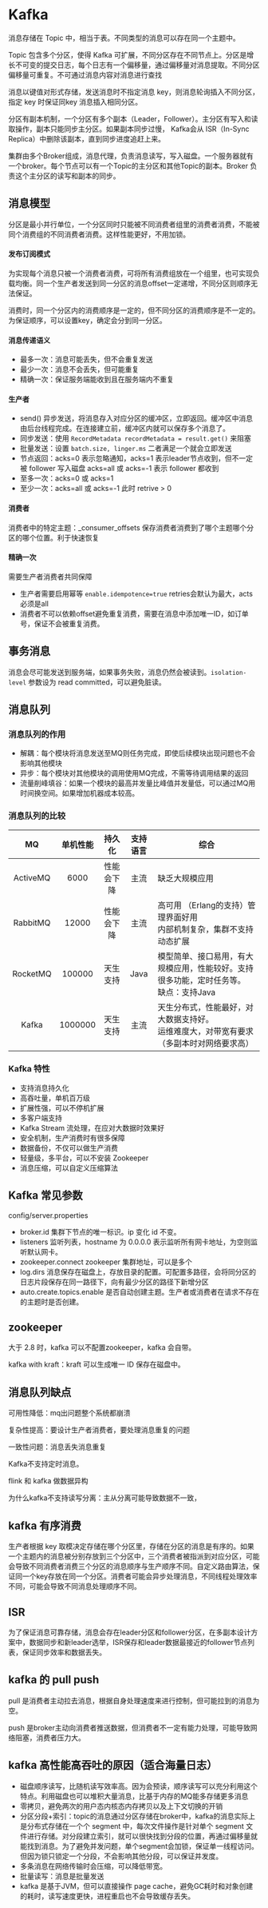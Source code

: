 # Kafka

消息存储在 Topic 中，相当于表。不同类型的消息可以存在同一个主题中。

Topic 包含多个分区，使得 Kafka 可扩展，不同分区存在不同节点上。分区是增长不可变的提交日志，每个日志有一个偏移量，通过偏移量对消息提取。不同分区偏移量可重复。不可通过消息内容对消息进行查找

消息以键值对形式存储，发送消息时不指定消息 key，则消息轮询插入不同分区，指定 key 时保证同key 消息插入相同分区。

分区有副本机制，一个分区有多个副本（Leader，Follower）。主分区有写入和读取操作，副本只能同步主分区。如果副本同步过慢， Kafka会从 ISR（In-Sync Replica）中删除该副本，直到同步进度追赶上来。

集群由多个Broker组成，消息代理，负责消息读写，写入磁盘。一个服务器就有一个broker。每个节点可以有一个Topic的主分区和其他Topic的副本。Broker 负责这个主分区的读写和副本的同步。

## 消息模型

分区是最小并行单位，一个分区同时只能被不同消费者组里的消费者消费，不能被同个消费组的不同消费者消费。这样性能更好，不用加锁。

#### 发布订阅模式

为实现每个消息只被一个消费者消费，可将所有消费组放在一个组里，也可实现负载均衡。同一个生产者发送到同一分区的消息offset一定递增，不同分区则顺序无法保证。

消费时，同一个分区内的消费顺序是一定的，但不同分区的消费顺序是不一定的。为保证顺序，可以设置key，确定会分到同一分区。

#### 消息传递语义

- 最多一次：消息可能丢失，但不会重复发送
- 最少一次：消息不会丢失，但可能重复
- 精确一次：保证服务端能收到且在服务端内不重复

#### 生产者

* send() 异步发送，将消息存入对应分区的缓冲区，立即返回。缓冲区中消息由后台线程完成。在连接建立前，缓冲区内就可以保存多个消息了。
* 同步发送：使用 `RecordMetadata recordMetadata = result.get()` 来阻塞
* 批量发送：设置 `batch.size, linger.ms` 二者满足一个就会立即发送
* 节点返回：acks=0 表示忽略通知，acks=1 表示leader节点收到，但不一定被 follower 写入磁盘 acks=all 或 acks=-1 表示 follower 都收到
* 至多一次：acks=0 或 acks=1
* 至少一次：acks=all 或 acks=-1 此时 retrive > 0

#### 消费者

消费者中的特定主题：_consumer_offsets 保存消费者消费到了哪个主题哪个分区的哪个位置。利于快速恢复

#### 精确一次

需要生产者消费者共同保障

- 生产者需要启用幂等 `enable.idempotence=true` retries会默认为最大，acts必须是all
- 消费者不可以依赖offset避免重复消费，需要在消息中添加唯一ID，如订单号，保证不会被重复消费。

## 事务消息

消息会尽可能发送到服务端，如果事务失败，消息仍然会被读到。`isolation-level` 参数设为 read committed，可以避免脏读。

## 消息队列

### 消息队列的作用

- 解耦：每个模块将消息发送至MQ则任务完成，即使后续模块出现问题也不会影响其他模块
- 异步：每个模块对其他模块的调用使用MQ完成，不需等待调用结果的返回
- 流量削峰填谷：如果一个模块的最高并发量比峰值并发量低，可以通过MQ用时间换空间。如果增加机器成本较高。

### 消息队列的比较

|    MQ    | 单机性能 |   持久化   | 支持语言 | 综合                                                                                         |
| :------: | :------: | :--------: | :------: | -------------------------------------------------------------------------------------------- |
| ActiveMQ |   6000   | 性能会下降 |   主流   | 缺乏大规模应用                                                                               |
| RabbitMQ |  12000  | 性能会下降 |   主流   | 高可用 （Erlang的支持）管理界面好用<br />内部机制复杂，集群不支持动态扩展                    |
| RocketMQ |  100000  |  天生支持  |   Java   | 模型简单、接口易用，有大规模应用，性能较好。支持很多功能，定时任务等。<br />缺点：支持Java   |
|  Kafka  | 1000000 |  天生支持  |   主流   | 天生分布式，性能最好，对大数据支持好。<br />运维难度大，对带宽有要求（多副本时对网络要求高） |

### Kafka 特性

- 支持消息持久化
- 高吞吐量，单机百万级
- 扩展性强，可以不停机扩展
- 多客户端支持
- Kafka Stream 流处理，在应对大数据时效果好
- 安全机制，生产消费时有很多保障
- 数据备份，不仅可以做生产消费
- 轻量级，多平台，可以不安装 Zookeeper
- 消息压缩，可以自定义压缩算法

## Kafka 常见参数

config/server.properties

- broker.id 集群下节点的唯一标识。ip 变化 id 不变。
- listeners 监听列表，hostname 为 0.0.0.0 表示监听所有网卡地址，为空则监听默认网卡。
- zookeeper.connect zookeeper 集群地址，可以是多个
- log.dirs 消息保存在磁盘上，存放目录的配置。可配置多路径，会将同分区的日志片段保存在同一路径下，向有最少分区的路径下新增分区
- auto.create.topics.enable 是否自动创建主题。生产者或消费者在请求不存在的主题时是否创建。

## zookeeper

大于 2.8 时，kafka 可以不配置zookeeper，kafka 会自带。

kafka with kraft：kraft 可以生成唯一 ID 保存在磁盘中。

## 消息队列缺点

可用性降低：mq出问题整个系统都崩溃

复杂性提高：要设计生产者消费者，要处理消息重复的问题

一致性问题：消息丢失消息重复

Kafka不支持定时消息。

flink 和 kafka 做数据异构

为什么kafka不支持读写分离：主从分离可能导致数据不一致，

## kafka 有序消费

生产者根据 key 取模决定存储在哪个分区里，存储在分区的消息是有序的。如果一个主题内的消息被分别存放到三个分区中，三个消费者被指派到对应分区，可能会导致不同消费者消费三个分区的消息顺序与生产顺序不同。自定义路由算法，保证同一个key存放在同一个分区。消费者可能会异步处理消息，不同线程处理效率不同，可能会导致不同消息处理顺序不同。

## ISR

为了保证消息可靠存储，消息会存在leader分区和follower分区，在多副本设计方案中，数据同步和新leader选举，ISR保存和leader数据最接近的follower节点列表，保证同步效率和数据丢失。

## kafka 的 pull push

pull 是消费者主动拉去消息，根据自身处理速度来进行控制，但可能拉到的消息为空。

push 是broker主动向消费者推送数据，但消费者不一定有能力处理，可能导致网络阻塞，消费者压力大。

## kafka 高性能高吞吐的原因（适合海量日志）

- 磁盘顺序读写，比随机读写效率高。因为会预读，顺序读写可以充分利用这个特点。利用磁盘也可以堆积大量消息，比基于内存的MQ能多存储更多消息
- 零拷贝，避免两次的用户态内核态内存拷贝以及上下文切换的开销
- 分区分段+索引：topic的消息通过分区存储在broker中，kafka的消息实际上是分布式存储在一个个 segment 中，每次文件操作是针对单个 segment 文件进行存储。对分段建立索引，就可以很快找到分段的位置，再通过偏移量就能找到消息。为了避免并发问题，单个segment会加锁，保证单一线程访问。但因为锁只锁定一个分段，不会影响其他分段，可以保证并发度。
- 多条消息在网络传输时会压缩，可以降低带宽。
- 批量读写：消息是批量发送
- kafka 是基于JVM，但可以直接操作 page cache，避免GC耗时和对象创建的耗时，读写速度更快，进程重启也不会导致缓存丢失。

